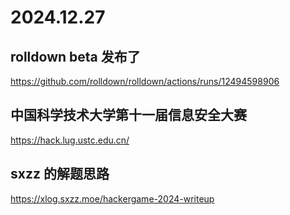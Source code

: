 # 2024.12.27

## rolldown beta 发布了

https://github.com/rolldown/rolldown/actions/runs/12494598906

## 中国科学技术大学第十一届信息安全大赛

https://hack.lug.ustc.edu.cn/

## sxzz 的解题思路

https://xlog.sxzz.moe/hackergame-2024-writeup